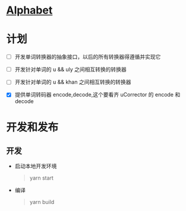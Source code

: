 # [Alphabet](./Alphabet.md)

# 计划

- [ ] 开发单词转换器的抽象接口，以后的所有转换器得遵循并实现它
- [ ] 开发针对单词的 u && uly 之间相互转换的转换器
- [ ] 开发针对单词的 u && khan 之间相互转换的转换器

- [x] 提供单词转码器 encode,decode,这个要看齐 uCorrector 的 encode 和 decode

# 开发和发布

## 开发

- 启动本地开发环境

  > yarn start

- 编译

  > yarn build
